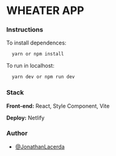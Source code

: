 
# WHEATER APP


### Instructions

To install dependences: 
```bash
  yarn or npm install
```

To run in localhost:
```bash
  yarn dev or npm run dev
```


### Stack

**Front-end:** React, Style Component, Vite

**Deploy:** Netlify


### Author

- [@JonathanLacerda](https://www.github.com/JonathanLacerda)



